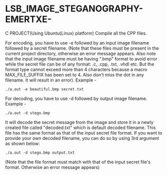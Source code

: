 # LSB_IMAGE_STEGANOGRAPHY-EMERTXE-
C PROJECT(Using Ubuntu(Linux) platform)
Compile all the CPP files.

For encoding, you have to use -e followed by an input image filename followed by a secret filename.
(Note that these files must be present in the current project directory, otherwise an error message appears. Also note that the input image filename must be having ".bmp" format to avoid error while the secret file can be of any format: .c, .cpp, .txt, .vhdl etc. But the format type cannot exceed more than 4 characters because a macro MAX_FILE_SUFFIX has been set to 4. Also don't miss the dot in any filename. It will result in an error). Example -

    ./a.out -e beautiful.bmp secret.txt

For decoding, you have to use -d followed by output image filename. Example -

    ./a.out -d stego.bmp

It will decode the secret message from the image and store it in a newly created file called "decoded.txt" which is default decoded filename. This file has the same format as that of the input secret file format.
If you want to provide your own decoded filename, you can do so by using 3rd argument as shown below:

    ./a.out -d stego.bmp output.txt

(Note that the file format must match with that of the input secret file's format. Otherwise an error message appears)
    

